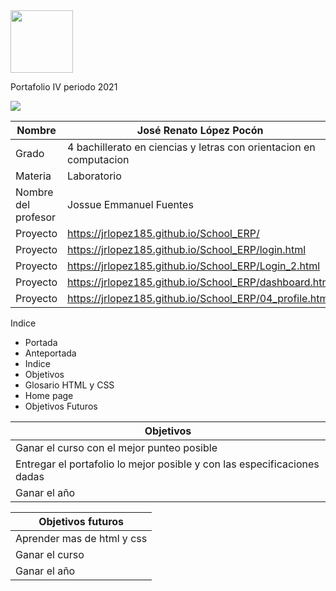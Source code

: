 
<img width=100px; src="https://jefuentes80.github.io/starup_scl/img/logo_SCL%20(3).png">

Portafolio IV periodo 2021

<img src="https://p1.pikrepo.com/preview/623/487/html-code-on-laptop-computer.jpg">

|  Nombre | José Renato López Pocón | 
| ------------ | ------------ |
|  Grado | 4 bachillerato en ciencias y letras con orientacion en computacion  |
| Materia | Laboratorio |
| Nombre del profesor | Jossue Emmanuel Fuentes|
| Proyecto | https://jrlopez185.github.io/School_ERP/ |
| Proyecto | https://jrlopez185.github.io/School_ERP/login.html |
| Proyecto | https://jrlopez185.github.io/School_ERP/Login_2.html |
| Proyecto | https://jrlopez185.github.io/School_ERP/dashboard.html |
| Proyecto | https://jrlopez185.github.io/School_ERP/04_profile.html |



Indice

- Portada
- Anteportada
- Indice
- Objetivos
- Glosario HTML y CSS
- Home page
- Objetivos Futuros



| Objetivos|
| ------------ |
| Ganar el curso con el mejor punteo posible  |
| Entregar el portafolio lo mejor posible y con las especificaciones dadas  |
| Ganar el año  |


| Objetivos futuros|
| ------------ |
| Aprender mas de html y css |
| Ganar el curso|
| Ganar el año  |

